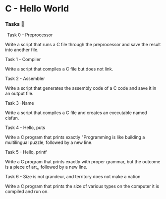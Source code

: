 # C - Hello World

### Tasks 📝
  
Task 0 - Preprocessor

Write a script that runs a C file through the preprocessor and save the result into another file.

Task 1 - Compiler

Write a script that compiles a C file but does not link.

Task 2 - Assembler

Write a script that generates the assembly code of a C code and save it in an output file.

Task 3 -Name

Write a script that compiles a C file and creates an executable named cisfun.

Task 4 - Hello, puts

Write a C program that prints exactly "Programming is like building a multilingual puzzle, followed by a new line.

Task 5 - Hello, printf

Write a C program that prints exactly with proper grammar, but the outcome is a piece of art,, followed by a new line.

Task 6 - Size is not grandeur, and territory does not make a nation

Write a C program that prints the size of various types on the computer it is compiled and run on.
